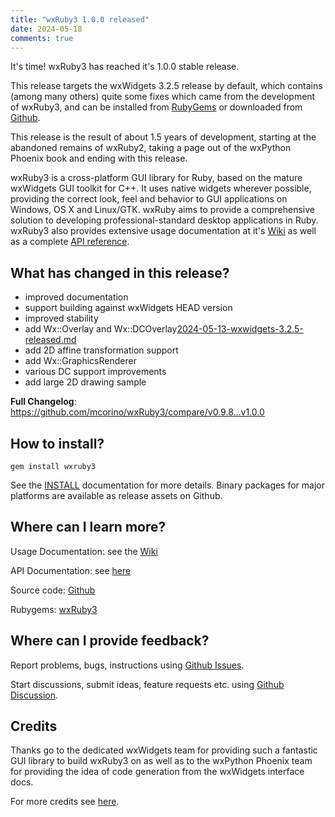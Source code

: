 ```yaml
---
title: "wxRuby3 1.0.0 released"
date: 2024-05-18
comments: true
---
```


It's time! wxRuby3 has reached it's 1.0.0 stable release.

This release targets the wxWidgets 3.2.5 release by default, which contains (among many others) quite some fixes which 
came from the development of wxRuby3, and can be installed from [RubyGems](https://rubygems.org/gems/wxruby3) or 
downloaded from [Github](https://github.com/mcorino/wxRuby3/releases/download/v1.0.0/wxruby3-1.0.0.gem). 

This release is the result of about 1.5 years of development, starting at the abandoned remains of wxRuby2, taking a 
page out of the wxPython Phoenix book and ending with this release.

wxRuby3 is a cross-platform GUI library for Ruby, based on the mature wxWidgets GUI toolkit for C++. It uses native 
widgets wherever possible, providing the correct look, feel and behavior to GUI applications on Windows, OS X and 
Linux/GTK. wxRuby aims to provide a comprehensive solution to developing professional-standard desktop applications in 
Ruby.
wxRuby3 also provides extensive usage documentation at it's [Wiki](https://github.com/mcorino/wxRuby3/wiki) as well as 
a complete [API reference](https://mcorino.github.io/wxRuby3/index.html). 

## What has changed in this release?

* improved documentation
* support building against wxWidgets HEAD version
* improved stability
* add Wx::Overlay and Wx::DCOverlay[2024-05-13-wxwidgets-3.2.5-released.md](2024-05-13-wxwidgets-3.2.5-released.md)
* add 2D affine transformation support
* add Wx::GraphicsRenderer
* various DC support improvements
* add large 2D drawing sample

**Full Changelog**: https://github.com/mcorino/wxRuby3/compare/v0.9.8...v1.0.0

## How to install?

```
gem install wxruby3
```

See the [INSTALL](https://mcorino.github.io/wxRuby3/file.INSTALL.html) documentation for more details.
Binary packages for major platforms are available as release assets on Github.

## Where can I learn more?

Usage Documentation: see the [Wiki](https://github.com/mcorino/wxRuby3/wiki)

API Documentation: see [here](https://mcorino.github.io/wxRuby3/index.html)

Source code: [Github](https://github.com/mcorino/wxruby3)

Rubygems: [wxRuby3](https://rubygems.org/gems/wxruby3)

## Where can I provide feedback?

Report problems, bugs, instructions using [Github Issues](https://github.com/mcorino/wxRuby3/issues).

Start discussions, submit ideas, feature requests etc. using [Github Discussion](https://github.com/mcorino/wxRuby3/discussions).

## Credits

Thanks go to the dedicated wxWidgets team for providing such a fantastic GUI library to build wxRuby3 on as well
as to the wxPython Phoenix team for providing the idea of code generation from the wxWidgets interface docs.

For more credits see [here](https://mcorino.github.io/wxRuby3/file.CREDITS.html).
